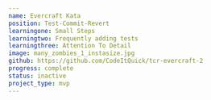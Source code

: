 ```yaml
---
name: Evercraft Kata 
position: Test-Commit-Revert
learningone: Small Steps
learningtwo: Frequently adding tests
learningthree: Attention To Detail
image: many_zombies_1_instasize.jpg
github: https://github.com/CodeItQuick/tcr-evercraft-2
progress: complete
status: inactive
project_type: mvp
---
```

